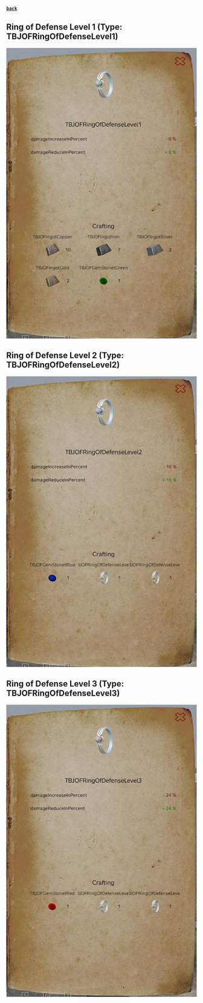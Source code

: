 [**`back`**](../Readme.md#rings)

## Ring of Defense Level 1 (Type: TBJOFRingOfDefenseLevel1)
![Ring of Defense Level 1](../images/ROFDL1.png "Ring of Defense Level1")
## Ring of Defense Level 2 (Type: TBJOFRingOfDefenseLevel2)
![Ring of Defense Level 2](../images/ROFDL2.png "Ring of Defense Level2")
## Ring of Defense Level 3 (Type: TBJOFRingOfDefenseLevel3)
![Ring of Defense Level 3](../images/ROFDL3.png "Ring of Defense Level3")
